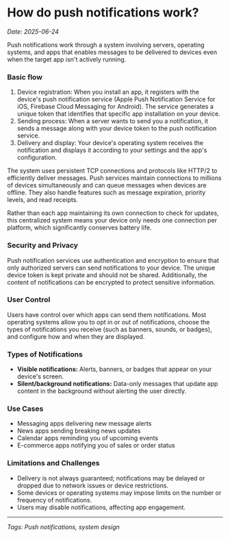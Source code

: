 # How do push notifications work?

*Date: 2025-06-24*

Push notifications work through a system involving servers, operating systems, and apps that enables messages to be delivered to devices even when the target app isn't actively running.

### Basic flow
1. Device registration: When you install an app, it registers with the device's push notification service (Apple Push Notification Service for iOS, Firebase Cloud Messaging for Android). The service generates a unique token that identifies that specific app installation on your device.
2. Sending process: When a server wants to send you a notification, it sends a message along with your device token to the push notification service.
3. Delivery and display: Your device's operating system receives the notification and displays it according to your settings and the app's configuration.

The system uses persistent TCP connections and protocols like HTTP/2 to efficiently deliver messages. Push services maintain connections to millions of devices simultaneously and can queue messages when devices are offline. They also handle features such as message expiration, priority levels, and read receipts.

Rather than each app maintaining its own connection to check for updates, this centralized system means your device only needs one connection per platform, which significantly conserves battery life.

### Security and Privacy
Push notification services use authentication and encryption to ensure that only authorized servers can send notifications to your device. The unique device token is kept private and should not be shared. Additionally, the content of notifications can be encrypted to protect sensitive information.

### User Control
Users have control over which apps can send them notifications. Most operating systems allow you to opt in or out of notifications, choose the types of notifications you receive (such as banners, sounds, or badges), and configure how and when they are displayed.

### Types of Notifications
- **Visible notifications:** Alerts, banners, or badges that appear on your device's screen.
- **Silent/background notifications:** Data-only messages that update app content in the background without alerting the user directly.

### Use Cases
- Messaging apps delivering new message alerts
- News apps sending breaking news updates
- Calendar apps reminding you of upcoming events
- E-commerce apps notifying you of sales or order status

### Limitations and Challenges
- Delivery is not always guaranteed; notifications may be delayed or dropped due to network issues or device restrictions.
- Some devices or operating systems may impose limits on the number or frequency of notifications.
- Users may disable notifications, affecting app engagement.


---

*Tags: Push notifications, system design*